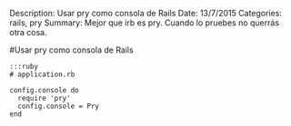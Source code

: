 Description: Usar pry como consola de Rails
Date: 13/7/2015
Categories: rails, pry
Summary: Mejor que irb es pry. Cuando lo pruebes no querrás otra cosa.

#Usar pry como consola de Rails

    :::ruby
    # application.rb

    config.console do
      require 'pry'
      config.console = Pry
    end
